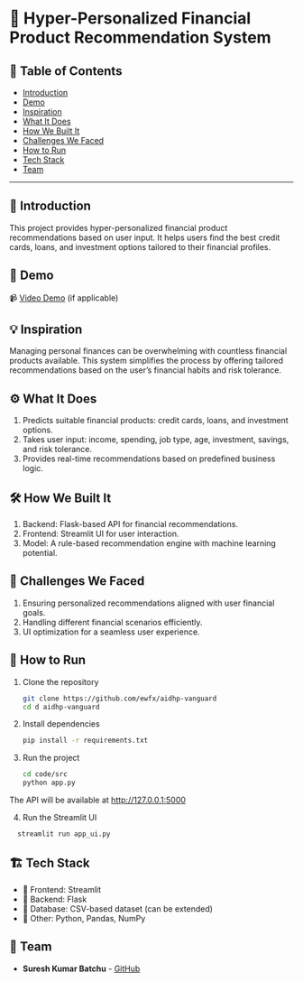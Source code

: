 # 🚀 Hyper-Personalized Financial Product Recommendation System

## 📌 Table of Contents
- [Introduction](#introduction)
- [Demo](#demo)
- [Inspiration](#inspiration)
- [What It Does](#what-it-does)
- [How We Built It](#how-we-built-it)
- [Challenges We Faced](#challenges-we-faced)
- [How to Run](#how-to-run)
- [Tech Stack](#tech-stack)
- [Team](#team)

---

## 🎯 Introduction
This project provides hyper-personalized financial product recommendations based on user input. It helps users find the best credit cards, loans, and investment options tailored to their financial profiles.

## 🎥 Demo
📹 [Video Demo](https://drive.google.com/file/d/1Q-TB3iyKBKY61d6oExDLXHud-3aZ4SoL/view?usp=sharing) (if applicable)  


## 💡 Inspiration
Managing personal finances can be overwhelming with countless financial products available. This system simplifies the process by offering tailored recommendations based on the user’s financial habits and risk tolerance.

## ⚙️ What It Does
1. Predicts suitable financial products: credit cards, loans, and investment options.
2. Takes user input: income, spending, job type, age, investment, savings, and risk tolerance.
3. Provides real-time recommendations based on predefined business logic.
## 🛠️ How We Built It
1. Backend: Flask-based API for financial recommendations.
2. Frontend: Streamlit UI for user interaction.
3. Model: A rule-based recommendation engine with machine learning potential.


## 🚧 Challenges We Faced
1. Ensuring personalized recommendations aligned with user financial goals.
2. Handling different financial scenarios efficiently.
3. UI optimization for a seamless user experience.
## 🏃 How to Run
1. Clone the repository  
   ```sh
   git clone https://github.com/ewfx/aidhp-vanguard
   cd d aidhp-vanguard
   ```
2. Install dependencies  
   ```sh
   pip install -r requirements.txt
   ```
3. Run the project  
   ```sh
   cd code/src
   python app.py
   ```
The API will be available at http://127.0.0.1:5000

4. Run the Streamlit UI
```sh
  streamlit run app_ui.py
```

## 🏗️ Tech Stack
- 🔹 Frontend: Streamlit
- 🔹 Backend: Flask
- 🔹 Database: CSV-based dataset (can be extended)
- 🔹 Other: Python, Pandas, NumPy

## 👥 Team
- **Suresh Kumar Batchu** - [GitHub](#)
